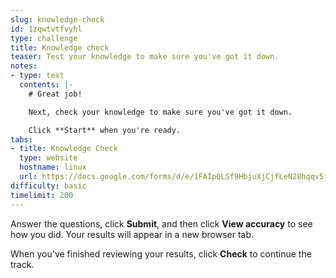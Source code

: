 ```yaml
---
slug: knowledge-check
id: 1zqwtvtfvyhl
type: challenge
title: Knowledge check
teaser: Test your knowledge to make sure you've got it down.
notes:
- type: text
  contents: |-
    # Great job!

    Next, check your knowledge to make sure you've got it down.

    Click **Start** when you're ready.
tabs:
- title: Knowledge Check
  type: website
  hostname: linux
  url: https://docs.google.com/forms/d/e/1FAIpQLSf9HbjuXjCjfLeN28hqqv5f1VSKDgm-wPCc4cANv6CQQee4UQ/viewform?embedded=true
difficulty: basic
timelimit: 200
---
```

Answer the questions, click **Submit**, and then click **View accuracy** to see how you did. Your results will appear in a new browser tab.

When you've finished reviewing your results, click **Check** to continue the track.